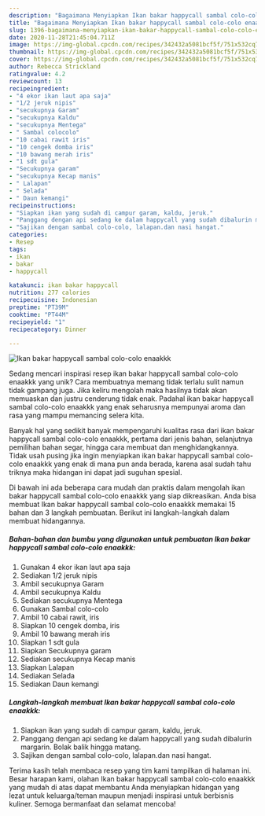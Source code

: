 ```yaml
---
description: "Bagaimana Menyiapkan Ikan bakar happycall sambal colo-colo enaakkk yang Bisa Manjain Lidah"
title: "Bagaimana Menyiapkan Ikan bakar happycall sambal colo-colo enaakkk yang Bisa Manjain Lidah"
slug: 1396-bagaimana-menyiapkan-ikan-bakar-happycall-sambal-colo-colo-enaakkk-yang-bisa-manjain-lidah
date: 2020-11-28T21:45:04.711Z
image: https://img-global.cpcdn.com/recipes/342432a5081bcf5f/751x532cq70/ikan-bakar-happycall-sambal-colo-colo-enaakkk-foto-resep-utama.jpg
thumbnail: https://img-global.cpcdn.com/recipes/342432a5081bcf5f/751x532cq70/ikan-bakar-happycall-sambal-colo-colo-enaakkk-foto-resep-utama.jpg
cover: https://img-global.cpcdn.com/recipes/342432a5081bcf5f/751x532cq70/ikan-bakar-happycall-sambal-colo-colo-enaakkk-foto-resep-utama.jpg
author: Rebecca Strickland
ratingvalue: 4.2
reviewcount: 13
recipeingredient:
- "4 ekor ikan laut apa saja"
- "1/2 jeruk nipis"
- "secukupnya Garam"
- "secukupnya Kaldu"
- "secukupnya Mentega"
- " Sambal colocolo"
- "10 cabai rawit iris"
- "10 cengek domba iris"
- "10 bawang merah iris"
- "1 sdt gula"
- "Secukupnya garam"
- "secukupnya Kecap manis"
- " Lalapan"
- " Selada"
- " Daun kemangi"
recipeinstructions:
- "Siapkan ikan yang sudah di campur garam, kaldu, jeruk."
- "Panggang dengan api sedang ke dalam happycall yang sudah dibalurin margarin. Bolak balik hingga matang."
- "Sajikan dengan sambal colo-colo, lalapan.dan nasi hangat."
categories:
- Resep
tags:
- ikan
- bakar
- happycall

katakunci: ikan bakar happycall 
nutrition: 277 calories
recipecuisine: Indonesian
preptime: "PT39M"
cooktime: "PT44M"
recipeyield: "1"
recipecategory: Dinner

---
```



![Ikan bakar happycall sambal colo-colo enaakkk](https://img-global.cpcdn.com/recipes/342432a5081bcf5f/751x532cq70/ikan-bakar-happycall-sambal-colo-colo-enaakkk-foto-resep-utama.jpg)

Sedang mencari inspirasi resep ikan bakar happycall sambal colo-colo enaakkk yang unik? Cara membuatnya memang tidak terlalu sulit namun tidak gampang juga. Jika keliru mengolah maka hasilnya tidak akan memuaskan dan justru cenderung tidak enak. Padahal ikan bakar happycall sambal colo-colo enaakkk yang enak seharusnya mempunyai aroma dan rasa yang mampu memancing selera kita.

Banyak hal yang sedikit banyak mempengaruhi kualitas rasa dari ikan bakar happycall sambal colo-colo enaakkk, pertama dari jenis bahan, selanjutnya pemilihan bahan segar, hingga cara membuat dan menghidangkannya. Tidak usah pusing jika ingin menyiapkan ikan bakar happycall sambal colo-colo enaakkk yang enak di mana pun anda berada, karena asal sudah tahu triknya maka hidangan ini dapat jadi suguhan spesial.




Di bawah ini ada beberapa cara mudah dan praktis dalam mengolah ikan bakar happycall sambal colo-colo enaakkk yang siap dikreasikan. Anda bisa membuat Ikan bakar happycall sambal colo-colo enaakkk memakai 15 bahan dan 3 langkah pembuatan. Berikut ini langkah-langkah dalam membuat hidangannya.

<!--inarticleads1-->

##### Bahan-bahan dan bumbu yang digunakan untuk pembuatan Ikan bakar happycall sambal colo-colo enaakkk:

1. Gunakan 4 ekor ikan laut apa saja
1. Sediakan 1/2 jeruk nipis
1. Ambil secukupnya Garam
1. Ambil secukupnya Kaldu
1. Sediakan secukupnya Mentega
1. Gunakan  Sambal colo-colo
1. Ambil 10 cabai rawit, iris
1. Siapkan 10 cengek domba, iris
1. Ambil 10 bawang merah iris
1. Siapkan 1 sdt gula
1. Siapkan Secukupnya garam
1. Sediakan secukupnya Kecap manis
1. Siapkan  Lalapan
1. Sediakan  Selada
1. Sediakan  Daun kemangi




<!--inarticleads2-->

##### Langkah-langkah membuat Ikan bakar happycall sambal colo-colo enaakkk:

1. Siapkan ikan yang sudah di campur garam, kaldu, jeruk.
1. Panggang dengan api sedang ke dalam happycall yang sudah dibalurin margarin. Bolak balik hingga matang.
1. Sajikan dengan sambal colo-colo, lalapan.dan nasi hangat.




Terima kasih telah membaca resep yang tim kami tampilkan di halaman ini. Besar harapan kami, olahan Ikan bakar happycall sambal colo-colo enaakkk yang mudah di atas dapat membantu Anda menyiapkan hidangan yang lezat untuk keluarga/teman maupun menjadi inspirasi untuk berbisnis kuliner. Semoga bermanfaat dan selamat mencoba!
